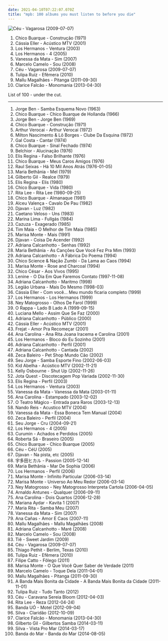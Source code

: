 ```yaml
---
date: 2021-04-10T07:22:07.070Z
title: "mpb: 100 albums you must listen to before you die"
---
```

![Céu - Vagarosa (2009-07-07)](http://coverartarchive.org/release/34f60ad7-1d10-4573-8e56-1674ea78310c/24557608344-500.jpg "Céu - Vagarosa (2009-07-07)")
<ol class="albums">
<li data-cover="http://coverartarchive.org/release/4ad7a356-d1d8-4367-8b33-dbb31c29517f/25207877428-500.jpg" data-tags="mpb" role="button">Chico Buarque - Construção (1971)</li>
<li data-cover="http://coverartarchive.org/release/1adf6e49-e74c-444f-b005-af3dd69757e1/10496581130-500.jpg" data-tags="cassia, mpb" role="button">Cássia Eller - Acústico MTV (2001)</li>
<li data-cover="http://coverartarchive.org/release/0949cf8b-b528-4d84-9354-7d53e0c49b95/8630198470-500.jpg" data-tags="los hermanos" role="button">Los Hermanos - Ventura (2003)</li>
<li data-cover="http://coverartarchive.org/release/e53c3877-01db-4cd0-99ef-f379b2b99d66/11450096982-500.jpg" data-tags="brazilian" role="button">Los Hermanos - 4 (2005)</li>
<li data-cover="https://img.discogs.com/7U0LIu_-CKULd1Uag2WQbkr79uc=/fit-in/400x400/filters:strip_icc():format(jpeg):mode_rgb():quality(90)/discogs-images/R-1448692-1228861933.jpeg.jpg" data-tags="brasil, brazil, mpb" role="button">Vanessa da Mata - Sim (2007)</li>
<li data-cover="http://coverartarchive.org/release/a42786e6-ae7e-4006-b04c-4386673141e3/7545750239-500.jpg" data-tags="mpb" role="button">Marcelo Camelo - Sou (2008)</li>
<li data-cover="http://coverartarchive.org/release/34f60ad7-1d10-4573-8e56-1674ea78310c/24557608344-500.jpg" data-tags="mpb" role="button">Céu - Vagarosa (2009-07-07)</li>
<li data-cover="https://img.discogs.com/EAzsLOGOKW_O1x-vupZHNf-83aI=/fit-in/600x600/filters:strip_icc():format(jpeg):mode_rgb():quality(90)/discogs-images/R-15267609-1589057376-9693.jpeg.jpg" data-tags="mpb" role="button">Tulipa Ruiz - Efêmera (2010)</li>
<li data-cover="http://coverartarchive.org/release/7017aae8-13a8-4e0e-abf0-806e2d21bf51/2903262151-500.jpg" data-tags="indie, folk, 10s, mpb" role="button">Mallu Magalhães - Pitanga (2011-09-30)</li>
<li data-cover="http://coverartarchive.org/release/b4f260ad-490a-410d-bc4b-fec31b353059/10496698518-500.jpg" data-tags="folk, mpb, indie, brazilian" role="button">Clarice Falcão - Monomania (2013-04-30)</li>
</ol>
List of 100 - under the cut.
<!-- more -->

_________________

<ol class="albums">
<li data-cover="http://coverartarchive.org/release/f244c760-f055-4099-9b80-70cef5ef1f74/1276068220-500.jpg" data-tags="brazilian, samba, mpb" role="button">
Jorge Ben - Samba Esquema Novo (1963)
</li>
<li data-cover="http://coverartarchive.org/release/45593f09-be07-4710-8610-4594bb9a876f/3326980994-500.jpg" data-tags="mpb" role="button">
Chico Buarque - Chico Buarque de Hollanda (1966)
</li>
<li data-cover="http://coverartarchive.org/release/16984cf1-8f8c-464a-accd-44d16c8b8e16/4223090536-500.jpg" data-tags="mpb" role="button">
Jorge Ben - Jorge Ben (1969)
</li>
<li data-cover="http://coverartarchive.org/release/4ad7a356-d1d8-4367-8b33-dbb31c29517f/25207877428-500.jpg" data-tags="mpb" role="button">
Chico Buarque - Construção (1971)
</li>
<li data-cover="http://coverartarchive.org/release/3c6cf2e5-6382-4574-b172-b2d63c7894df/6506238138-500.jpg" data-tags="latin, mpb, brazilian, international, my 1972 experiment, my favorite things, brazilian traditions" role="button">
Arthur Verocai - Arthur Verocai (1972)
</li>
<li data-cover="http://coverartarchive.org/release/53c31a17-289a-4544-a3f9-5c53e06f3e05/11382963942-500.jpg" data-tags="70s, mpb" role="button">
Milton Nascimento & Lô Borges - Clube Da Esquina (1972)
</li>
<li data-cover="https://img.discogs.com/sEl__kMngLDjfRZ94quq96kYYck=/fit-in/600x598/filters:strip_icc():format(jpeg):mode_rgb():quality(90)/discogs-images/R-5834146-1424184021-5149.jpeg.jpg" data-tags="mpb, samba" role="button">
Gal Costa - Cantar (1974)
</li>
<li data-cover="https://img.discogs.com/PK7fEv-DCo2JeeOdSyufcXo3qrY=/fit-in/568x568/filters:strip_icc():format(jpeg):mode_rgb():quality(90)/discogs-images/R-10139991-1578435408-4845.jpeg.jpg" data-tags="mpb" role="button">
Chico Buarque - Sinal Fechado (1974)
</li>
<li data-cover="http://coverartarchive.org/release/b4cbc72d-fddf-4d97-9025-77fed9a567b5/5080906300-500.jpg" data-tags="mpb, favorite brazilian albums" role="button">
Belchior - Alucinação (1976)
</li>
<li data-cover="https://img.discogs.com/vmgctIvBsSdY1Bu5hglA7gg5498=/fit-in/301x300/filters:strip_icc():format(jpeg):mode_rgb():quality(90)/discogs-images/R-4995514-1381656178-3777.jpeg.jpg" data-tags="rock, mpb, bresil, cds perfeitos, e regina" role="button">
Elis Regina - Falso Brilhante (1976)
</li>
<li data-cover="https://img.discogs.com/CHGtwynZ4HL4xZlmSyXA_CJ08SE=/fit-in/600x600/filters:strip_icc():format(jpeg):mode_rgb():quality(90)/discogs-images/R-15110277-1586796908-1424.jpeg.jpg" data-tags="mpb" role="button">
Chico Buarque - Meus Caros Amigos (1976)
</li>
<li data-cover="http://coverartarchive.org/release/115489f7-b1f2-4767-9691-497cb2b8c493/11090136805-500.jpg" data-tags="rock, raul seixas" role="button">
Raul Seixas - Há 10 Mil Anos Atrás (1976-01-05)
</li>
<li data-cover="http://coverartarchive.org/release/860e6e8e-ccc0-4871-9e5a-48306397b3ed/6853136007-500.jpg" data-tags="bossa nova, brasil, mpb, samba, vocalistas femeninas, brasileirinhos, bom sambinha, m bethania" role="button">
Maria Bethânia - Mel (1979)
</li>
<li data-cover="http://coverartarchive.org/release/bd4ca92f-8ddd-41e8-99de-27e4968f720d/15126951660-500.jpg" data-tags="brasil" role="button">
Gilberto Gil - Realce (1979)
</li>
<li data-cover="https://img.discogs.com/0WnKIoaJArEZ_d4WDap_SebLSwU=/fit-in/600x604/filters:strip_icc():format(jpeg):mode_rgb():quality(90)/discogs-images/R-14396348-1573689705-5722.jpeg.jpg" data-tags="mpb, brazilian, valley of the bees radio, e regina" role="button">
Elis Regina - Elis (1980)
</li>
<li data-cover="https://img.discogs.com/hwR7bK2VddWcLMGyHZZ-hrdt-7M=/fit-in/547x480/filters:strip_icc():format(jpeg):mode_rgb():quality(90)/discogs-images/R-5241704-1388503897-5896.jpeg.jpg" data-tags="brasil, mpb, c buarque" role="button">
Chico Buarque - Vida (1980)
</li>
<li data-cover="http://coverartarchive.org/release/36a69014-a603-4ee8-abd0-075b3ad8855d/18781130799-500.jpg" data-tags="rita lee" role="button">
Rita Lee - Rita Lee (1980-09-25)
</li>
<li data-cover="https://img.discogs.com/Hd3OivgTx3mooZsHRp7029R-yoE=/fit-in/450x450/filters:strip_icc():format(jpeg):mode_rgb():quality(90)/discogs-images/R-5556261-1396453367-3651.jpeg.jpg" data-tags="mpb" role="button">
Chico Buarque - Almanaque (1981)
</li>
<li data-cover="http://coverartarchive.org/release/1837fd6c-1b14-4307-aef3-339dcbfdc24f/6795217885-500.jpg" data-tags="mpb, brazilian, mpb - 1980" role="button">
Alceu Valença - Cavalo De Pau (1982)
</li>
<li data-cover="http://coverartarchive.org/release/acb32976-869f-374b-9985-1962678a3bc0/3446888597-500.jpg" data-tags="mpb, brazilian" role="button">
Djavan - Luz (1982)
</li>
<li data-cover="https://img.discogs.com/5q-AJwbjowfVO1edu-UVyLiVTgw=/fit-in/600x602/filters:strip_icc():format(jpeg):mode_rgb():quality(90)/discogs-images/R-8092529-1455393402-8427.jpeg.jpg" data-tags="mpb, caetano" role="button">
Caetano Veloso - Uns (1983)
</li>
<li data-cover="http://coverartarchive.org/release/159f1322-9b75-42e8-aaf4-8ff59dd7aa8b/8848041710-500.jpg" data-tags="pop rock, new wave, brasil, mpb, brazilian, sophisti-pop" role="button">
Marina Lima - Fullgás (1984)
</li>
<li data-cover="http://coverartarchive.org/release/3b71efac-ebc3-4172-bc0c-7a0a44c581d4/17505318869-500.jpg" data-tags="80s" role="button">
Cazuza - Exagerado (1985)
</li>
<li data-cover="http://coverartarchive.org/release/25f58f18-c40d-469a-b3b3-3b5cc926e33e/6532278942-500.jpg" data-tags="mpb" role="button">
Tim Maia - O Melhor de Tim Maia (1985)
</li>
<li data-cover="https://img.discogs.com/e6Rfd_bpPgWObRW0HDaKm1oTEJ8=/fit-in/600x600/filters:strip_icc():format(jpeg):mode_rgb():quality(90)/discogs-images/R-490365-1269884525.jpeg.jpg" data-tags="mpb" role="button">
Marisa Monte - Mais (1991)
</li>
<li data-cover="http://coverartarchive.org/release/0fe593c7-de54-4d65-a0c3-6ea605178a3c/15949983972-500.jpg" data-tags="mpb" role="button">
Djavan - Coisa De Acender (1992)
</li>
<li data-cover="https://img.discogs.com/LD1fqi2GP-k_SNRCkGWxNuawpqo=/fit-in/600x337/filters:strip_icc():format(jpeg):mode_rgb():quality(90)/discogs-images/R-9650757-1484222465-3586.jpeg.jpg" data-tags="mpb" role="button">
Adriana Calcanhotto - Senhas (1992)
</li>
<li data-cover="http://coverartarchive.org/release/230bb0d1-7f48-48e3-a14e-20ff5aa682c7/14515639785-500.jpg" data-tags="brasil" role="button">
Maria Bethânia - As Canções Que Você Fez Pra Mim (1993)
</li>
<li data-cover="http://coverartarchive.org/release/e1565955-0379-4500-a8b1-b66f14989516/6270023704-500.jpg" data-tags="mpb" role="button">
Adriana Calcanhotto - A Fábrica Do Poema (1994)
</li>
<li data-cover="http://coverartarchive.org/release/c393c79d-693a-4f33-96da-7491c2be4db9/10069834947-500.jpg" data-tags="mpb, mangue beat" role="button">
Chico Science & Nação Zumbi - Da Lama ao Caos (1994)
</li>
<li data-cover="https://via.placeholder.com/450" data-tags="marisa monte, mpb" role="button">
Marisa Monte - Rose and Charcoal (1994)
</li>
<li data-cover="http://coverartarchive.org/release/ff45df97-bad0-46af-ab36-ab929c12f637/23800902484-500.jpg" data-tags="mpb, brazilian" role="button">
Chico César - Aos Vivos (1995)
</li>
<li data-cover="http://coverartarchive.org/release/e337e235-9289-44b7-97f4-dde396be4b62/19959387043-500.jpg" data-tags="mpb" role="button">
Lenine - O Dia Em Que Faremos Contato (1997-11-08)
</li>
<li data-cover="http://coverartarchive.org/release/65886478-5457-4a6d-9900-cc44a32e8975/25736749404-500.jpg" data-tags="mpb" role="button">
Adriana Calcanhotto - Maritmo (1998)
</li>
<li data-cover="http://coverartarchive.org/release/59b9a182-90c1-4aba-94d3-27d1f67a89ac/10427980414-500.jpg" data-tags="mais do mesmo, legião urbana" role="button">
Legião Urbana - Mais Do Mesmo (1998-03)
</li>
<li data-cover="http://coverartarchive.org/release/e1fcade6-0224-41b7-b2c1-7a85ae7d008d/8870805349-500.jpg" data-tags="mpb" role="button">
Cássia Eller - Com você... Meu mundo ficaria completo (1999)
</li>
<li data-cover="http://coverartarchive.org/release/d325a894-2df2-4ed9-9230-dfdf0c54ae24/11450087455-500.jpg" data-tags="rock" role="button">
Los Hermanos - Los Hermanos (1999)
</li>
<li data-cover="https://img.discogs.com/0GE4CGCQ5Ow83CTb0bNJ8QA31gA=/fit-in/400x400/filters:strip_icc():format(jpeg):mode_rgb():quality(90)/discogs-images/R-945924-1259256005.jpeg.jpg" data-tags="mpb, ney, brasilera" role="button">
Ney Matogrosso - Olhos De Farol (1999)
</li>
<li data-cover="http://coverartarchive.org/release/fcdeed0f-4c5d-41b6-b7ae-9fa93bf3e9dc/1608622889-500.jpg" data-tags="rock, pop rock, brazil" role="button">
O Rappa - Lado B Lado A (1999-09-15)
</li>
<li data-cover="http://coverartarchive.org/release/7b01a1ad-e1ea-3454-9d44-551251be037f/8995123470-500.jpg" data-tags="mpb, cantoras brasileiras" role="button">
Luciana Mello - Assim Que Se Faz (2000)
</li>
<li data-cover="https://img.discogs.com/ov0m_0zgui0vVmn_eCzY51s4UK4=/fit-in/600x599/filters:strip_icc():format(jpeg):mode_rgb():quality(90)/discogs-images/R-2274795-1467127783-9317.jpeg.jpg" data-tags="mpb, brazilian, adriana calcanhotto" role="button">
Adriana Calcanhotto - Público (2000)
</li>
<li data-cover="http://coverartarchive.org/release/1adf6e49-e74c-444f-b005-af3dd69757e1/10496581130-500.jpg" data-tags="cassia, mpb" role="button">
Cássia Eller - Acústico MTV (2001)
</li>
<li data-cover="http://coverartarchive.org/release/c0552cba-ba32-447e-ba82-807ddc7f26ba/10738108174-500.jpg" data-tags="rock" role="button">
Frejat - Amor Pra Recomeçar (2001)
</li>
<li data-cover="https://img.discogs.com/aWwkOGgqLiprrpKePRv_gZbdkE8=/fit-in/600x600/filters:strip_icc():format(jpeg):mode_rgb():quality(90)/discogs-images/R-2073494-1478103358-6750.jpeg.jpg" data-tags="mpb" role="button">
Ana Carolina - Ana Rita Joana Iracema e Carolina (2001)
</li>
<li data-cover="http://coverartarchive.org/release/f70805ee-f3f5-4453-a344-eef3ad5f7e85/11449802748-500.jpg" data-tags="los hermanos" role="button">
Los Hermanos - Bloco do Eu Sozinho (2001)
</li>
<li data-cover="https://img.discogs.com/ov0m_0zgui0vVmn_eCzY51s4UK4=/fit-in/600x599/filters:strip_icc():format(jpeg):mode_rgb():quality(90)/discogs-images/R-2274795-1467127783-9317.jpeg.jpg" data-tags="mpb" role="button">
Adriana Calcanhotto - Perfil (2001)
</li>
<li data-cover="https://img.discogs.com/oszqh5DxeCRhD-sReYxig-Jh7_c=/fit-in/580x580/filters:strip_icc():format(jpeg):mode_rgb():quality(90)/discogs-images/R-3758543-1343254536-9102.jpeg.jpg" data-tags="mpb" role="button">
Adriana Calcanhotto - Cantada (2002)
</li>
<li data-cover="http://coverartarchive.org/release/fa39c1c8-4879-4a76-99d3-de31c36bc212/2901966078-500.jpg" data-tags="alternative, 90s, mpb, brazilian, great songs, minhas musicas, mpb - 2000" role="button">
Zeca Baleiro - Pet Shop Mundo Cão (2002)
</li>
<li data-cover="http://coverartarchive.org/release/dff80431-3daa-4b04-84ea-ab1f2a46bb8b/5706500249-500.jpg" data-tags="mpb" role="button">
Seu Jorge - Samba Esporte Fino (2002-06-03)
</li>
<li data-cover="http://coverartarchive.org/release/a4ce56c4-19e6-4f3f-86ca-be9967a9586f/6298131173-500.jpg" data-tags="kid abelha" role="button">
Kid Abelha - Acústico MTV (2002-11-21)
</li>
<li data-cover="http://coverartarchive.org/release/0775dccd-cdf3-4624-ad45-2338841fda98/16567756280-500.jpg" data-tags="pop, alternative rock" role="button">
Kelly Osbourne - Shut Up (2002-11-26)
</li>
<li data-cover="https://img.discogs.com/Sx_8GcWG3a_rBQVhYFBqgSm9RZg=/fit-in/320x320/filters:strip_icc():format(jpeg):mode_rgb():quality(90)/discogs-images/R-2201405-1269513103.jpeg.jpg" data-tags="pop rock, mpb, brazilian, brazilian rock" role="button">
Jota Quest - Discotecagem Pop Variada (2002-11-30)
</li>
<li data-cover="http://coverartarchive.org/release/b768b342-2dc5-4187-aa2f-855dde5542f2/13148169632-500.jpg" data-tags="mpb, elis" role="button">
Elis Regina - Perfil (2003)
</li>
<li data-cover="http://coverartarchive.org/release/0949cf8b-b528-4d84-9354-7d53e0c49b95/8630198470-500.jpg" data-tags="los hermanos" role="button">
Los Hermanos - Ventura (2003)
</li>
<li data-cover="http://coverartarchive.org/release/283e6068-9e3d-4dd6-823b-5b481f437298/18305534650-500.jpg" data-tags="mpb, vanessa da mata" role="button">
Vanessa da Mata - Vanessa da Mata (2003-01-11)
</li>
<li data-cover="https://via.placeholder.com/450" data-tags="ana carolina" role="button">
Ana Carolina - Estampado (2003-12-02)
</li>
<li data-cover="http://coverartarchive.org/release/a353dbf8-4710-43f4-a3d8-a8a834cc1f13/8611094676-500.jpg" data-tags="mpb, ouvir com calma" role="button">
O Teatro Mágico - Entrada para Raros (2003-12-13)
</li>
<li data-cover="https://img.discogs.com/pA02LGz8LIwMVMj4XbADw3CHd2I=/fit-in/600x600/filters:strip_icc():format(jpeg):mode_rgb():quality(90)/discogs-images/R-2310392-1571259615-5075.jpeg.jpg" data-tags="pop, mpb, rock brasileiro, minhas musicas, mpb classica, pop bras, acustico mtv nando reis" role="button">
Nando Reis - Acustico MTV (2004)
</li>
<li data-cover="http://coverartarchive.org/release/083d4017-2d73-4c18-bcbb-16f92ff1b7a8/10457783425-500.jpg" data-tags="mpb, brazilian" role="button">
Vanessa da Mata - Essa Boneca Tem Manual (2004)
</li>
<li data-cover="https://img.discogs.com/t5lyK37ZPFL3qVFjiB-TiZAhZCc=/fit-in/600x531/filters:strip_icc():format(jpeg):mode_rgb():quality(90)/discogs-images/R-1919235-1385217604-6767.jpeg.jpg" data-tags="mpb" role="button">
Zeca Baleiro - Perfil (2004)
</li>
<li data-cover="https://img.discogs.com/_hL4hsnawMzzoUF_I1vH8viJRKM=/fit-in/594x525/filters:strip_icc():format(jpeg):mode_rgb():quality(90)/discogs-images/R-618114-1366618337-2891.jpeg.jpg" data-tags="mpb" role="button">
Seu Jorge - Cru (2004-09-21)
</li>
<li data-cover="http://coverartarchive.org/release/e53c3877-01db-4cd0-99ef-f379b2b99d66/11450096982-500.jpg" data-tags="brazilian" role="button">
Los Hermanos - 4 (2005)
</li>
<li data-cover="https://img.discogs.com/aeza0CMqIGI12AsLySp2zFGydk0=/fit-in/489x492/filters:strip_icc():format(jpeg):mode_rgb():quality(90)/discogs-images/R-15871568-1599330283-3671.png.jpg" data-tags="mpb, samba, current infatuations" role="button">
Curumin - Achados e Perdidos (2005)
</li>
<li data-cover="http://coverartarchive.org/release/93c003c3-7676-4cc0-a78e-8f21ed3b480f/5669279751-500.jpg" data-tags="mpb" role="button">
Roberta Sá - Braseiro (2005)
</li>
<li data-cover="http://coverartarchive.org/release/ff4bf915-8a21-417d-8c09-04600a7deb41/18504588791-500.jpg" data-tags="brazilian, samba, poetry, mpb" role="button">
Chico Buarque - Chico Buarque (2005)
</li>
<li data-cover="http://coverartarchive.org/release/333bb712-ba43-4887-bf0d-0bb8f8fdc764/15739034587-500.jpg" data-tags="brazilian, female vocalists" role="button">
Céu - CéU (2005)
</li>
<li data-cover="http://coverartarchive.org/release/390442f6-1835-4c49-93d5-87727b024603/4524253331-500.jpg" data-tags="mpb, djavan" role="button">
Djavan - Na pista, etc (2005)
</li>
<li data-cover="https://via.placeholder.com/450" data-tags="soundtrack, pop, rock, japanese, female vocalists, mpb, game, anime, j-rock, video game music, j-pop, utada hikaru, kingdom hearts" role="button">
宇多田ヒカル - Passion (2005-12-14)
</li>
<li data-cover="https://img.discogs.com/JAQK1ZOQh9hVjEh-Ei5erFmZoNM=/fit-in/600x595/filters:strip_icc():format(jpeg):mode_rgb():quality(90)/discogs-images/R-3635360-1521784378-3749.jpeg.jpg" data-tags="mpb, maria bethania" role="button">
Maria Bethânia - Mar De Sophia (2006)
</li>
<li data-cover="http://coverartarchive.org/release/869e8f00-97a6-4c5e-9ac3-f11fa3ffa7f7/1435362130-500.jpg" data-tags="mpb" role="button">
Los Hermanos - Perfil (2006)
</li>
<li data-cover="https://img.discogs.com/xVH-CTZ3jRiH1J-EMleJXli3ApU=/fit-in/500x500/filters:strip_icc():format(jpeg):mode_rgb():quality(90)/discogs-images/R-1394873-1215973578.jpeg.jpg" data-tags="brazilian" role="button">
Marisa Monte - Infinito Particular (2006-03-14)
</li>
<li data-cover="https://img.discogs.com/cXXLh66VjtFnB7pspldv5E9YZ7s=/fit-in/600x534/filters:strip_icc():format(jpeg):mode_rgb():quality(90)/discogs-images/R-9042767-1473774919-7325.jpeg.jpg" data-tags="samba, brazilian" role="button">
Marisa Monte - Universo Ao Meu Redor (2006-03-14)
</li>
<li data-cover="https://img.discogs.com/bEF10aksLc7TpjHqL-wgXig96Lk=/fit-in/600x596/filters:strip_icc():format(jpeg):mode_rgb():quality(90)/discogs-images/R-9559523-1482763955-6754.jpeg.jpg" data-tags="cartola, mpb, ney matogrosso" role="button">
Ney Matogrosso - Ney Matogrosso Interpreta Cartola (2006-04-05)
</li>
<li data-cover="https://img.discogs.com/zDvG1DKBHind4bXXj2gcwT7L1pc=/fit-in/186x186/filters:strip_icc():format(jpeg):mode_rgb():quality(90)/discogs-images/R-8551244-1463882864-9322.jpeg.jpg" data-tags="mpb" role="button">
Arnaldo Antunes - Qualquer (2006-09-11)
</li>
<li data-cover="https://img.discogs.com/fsbjJqEs8NG0exATrywu9Cq5am4=/fit-in/400x400/filters:strip_icc():format(jpeg):mode_rgb():quality(90)/discogs-images/R-2074694-1262539177.jpeg.jpg" data-tags="mpb" role="button">
Ana Carolina - Dois Quartos (2006-12-28)
</li>
<li data-cover="https://img.discogs.com/0f36ac86c54fe502a205affaefeae52f092904f2/images/spacer.gif" data-tags="mpb" role="button">
Mariana Aydar - Kavita 1 (2007)
</li>
<li data-cover="http://coverartarchive.org/release/8d5af749-dba9-4590-98e0-209595d00a1e/1312407112-500.jpg" data-tags="samba" role="button">
Maria Rita - Samba Meu (2007)
</li>
<li data-cover="https://img.discogs.com/7U0LIu_-CKULd1Uag2WQbkr79uc=/fit-in/400x400/filters:strip_icc():format(jpeg):mode_rgb():quality(90)/discogs-images/R-1448692-1228861933.jpeg.jpg" data-tags="brasil, brazil, mpb" role="button">
Vanessa da Mata - Sim (2007)
</li>
<li data-cover="https://img.discogs.com/djAIVamQvQEcoxaa0NhTgmABV2g=/fit-in/600x600/filters:strip_icc():format(jpeg):mode_rgb():quality(90)/discogs-images/R-9239547-1477171669-7323.jpeg.jpg" data-tags="mpb" role="button">
Ana Cañas - Amor E Caos (2007-11)
</li>
<li data-cover="https://img.discogs.com/GI4G0NMW1ZUt8UNU1axLDxcFgDU=/fit-in/400x400/filters:strip_icc():format(jpeg):mode_rgb():quality(90)/discogs-images/R-5059126-1383432085-1624.jpeg.jpg" data-tags="folk" role="button">
Mallu Magalhães - Mallu Magalhães (2008)
</li>
<li data-cover="https://img.discogs.com/GFbZoFHfIozRBusBW7FaZsmCCxc=/fit-in/600x593/filters:strip_icc():format(jpeg):mode_rgb():quality(90)/discogs-images/R-2891446-1530706395-3987.jpeg.jpg" data-tags="mpb" role="button">
Adriana Calcanhotto - Maré (2008)
</li>
<li data-cover="http://coverartarchive.org/release/a42786e6-ae7e-4006-b04c-4386673141e3/7545750239-500.jpg" data-tags="mpb" role="button">
Marcelo Camelo - Sou (2008)
</li>
<li data-cover="http://coverartarchive.org/release/649130a0-acd1-4640-8c26-eb4bc0b8ae69/14266191158-500.jpg" data-tags="mpb, mpb - 2000" role="button">
Tiê - Sweet Jardim (2009)
</li>
<li data-cover="http://coverartarchive.org/release/34f60ad7-1d10-4573-8e56-1674ea78310c/24557608344-500.jpg" data-tags="mpb" role="button">
Céu - Vagarosa (2009-07-07)
</li>
<li data-cover="https://img.discogs.com/TH92t7-mbQC0Pcp131mxhGh67cw=/fit-in/600x600/filters:strip_icc():format(jpeg):mode_rgb():quality(90)/discogs-images/R-11014546-1508258121-3203.jpeg.jpg" data-tags="folk, brasil, mpb, brazilian, discos favoritos, why havent you heard this" role="button">
Thiago Pethit - Berlim, Texas (2010)
</li>
<li data-cover="https://img.discogs.com/EAzsLOGOKW_O1x-vupZHNf-83aI=/fit-in/600x600/filters:strip_icc():format(jpeg):mode_rgb():quality(90)/discogs-images/R-15267609-1589057376-9693.jpeg.jpg" data-tags="mpb" role="button">
Tulipa Ruiz - Efêmera (2010)
</li>
<li data-cover="http://coverartarchive.org/release/800f05bd-edf4-44a5-8056-2a26215c930c/1284706360-500.jpg" data-tags="mpb, filipe" role="button">
Filipe Catto - Fôlego (2011)
</li>
<li data-cover="http://coverartarchive.org/release/320b5cdb-9e0c-4efb-ba38-aa04e67c7ed0/4753446956-500.jpg" data-tags="mpb" role="button">
Marisa Monte - O Que Você Quer Saber de Verdade (2011)
</li>
<li data-cover="http://coverartarchive.org/release/90560f27-722c-4c47-b767-06f397fe3e17/7545755054-500.jpg" data-tags="mpb" role="button">
Marcelo Camelo - Toque Dela (2011-04-01)
</li>
<li data-cover="http://coverartarchive.org/release/7017aae8-13a8-4e0e-abf0-806e2d21bf51/2903262151-500.jpg" data-tags="indie, folk, 10s, mpb" role="button">
Mallu Magalhães - Pitanga (2011-09-30)
</li>
<li data-cover="http://coverartarchive.org/release/3504a1cb-8799-4a33-8a15-c27d6c4c353a/1201706693-500.jpg" data-tags="female vocalists" role="button">
A Banda Mais Bonita da Cidade - A Banda Mais Bonita da Cidade (2011-11-01)
</li>
<li data-cover="http://coverartarchive.org/release/a1ddb9bf-0501-4327-bb6b-b49771cf7c65/1856221349-500.jpg" data-tags="pop, folk, indie pop, pop rock, mpb, mpb pop, discos 2012" role="button">
Tulipa Ruiz - Tudo Tanto (2012)
</li>
<li data-cover="https://img.discogs.com/Y_ExyCKTuYVEPRjd0mbmIWXzR9k=/fit-in/500x500/filters:strip_icc():format(jpeg):mode_rgb():quality(90)/discogs-images/R-3508291-1333223351.jpeg.jpg" data-tags="pop, mpb, samba, world music, discos 2012" role="button">
Céu - Caravana Sereia Bloom (2012-04-03)
</li>
<li data-cover="http://coverartarchive.org/release/ef6a9bd8-e110-4b98-b74b-e1042e1d1e73/3734065063-500.jpg" data-tags="pop, rock, experimental, mpb" role="button">
Rita Lee - Reza (2012-04-24)
</li>
<li data-cover="http://coverartarchive.org/release/a0b91ae2-76ca-4c5b-9f64-463973ee2947/1921537851-500.jpg" data-tags="pop, brazilian, brega, eletrobrega" role="button">
Banda UÓ - Motel (2012-09-04)
</li>
<li data-cover="http://coverartarchive.org/release/3e341286-7e77-435b-9b45-c7dc2d598286/12778056525-500.jpg" data-tags="electronic, indie, pop, alternative, singer-songwriter, mpb, synthpop, brazilian, male vocalists, hairy chest, otter, discos 2013" role="button">
Silva - Claridão (2012-10-09)
</li>
<li data-cover="http://coverartarchive.org/release/b4f260ad-490a-410d-bc4b-fec31b353059/10496698518-500.jpg" data-tags="folk, mpb, indie, brazilian" role="button">
Clarice Falcão - Monomania (2013-04-30)
</li>
<li data-cover="https://img.discogs.com/PTdClJH13tztM0R7R_b31OWUzoE=/fit-in/600x543/filters:strip_icc():format(jpeg):mode_rgb():quality(90)/discogs-images/R-6069126-1410262661-7364.jpeg.jpg" data-tags="bossa nova, mpb" role="button">
Gilberto Gil - Gilbertos Samba (2014-03-11)
</li>
<li data-cover="http://coverartarchive.org/release/82309c98-bdda-428b-b309-94fa9b060a97/6655564810-500.jpg" data-tags="indie, alternative, mpb, synthpop" role="button">
Silva - Vista Pro Mar (2014-03-17)
</li>
<li data-cover="http://coverartarchive.org/release/77fd947a-cbda-4d09-93b4-6753ab5e7a3c/8201873863-500.jpg" data-tags="indie, folk, mallu magalhaes" role="button">
Banda do Mar - Banda do Mar (2014-08-05)
</li>
</ol>